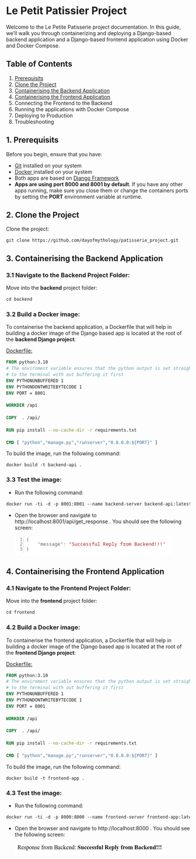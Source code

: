 # Le Petit Patissier Project

Welcome to the Le Petite Patisserie project documentation. In this guide, we'll walk you through containerizing and deploying a Django-based backend application and a Django-based frontend application using Docker and Docker Compose.

## Table of Contents

1. [Prerequisits](https://github.com/dayofmythology/patisserie_project#1-prerequisits)
2. [Clone the Project](https://)
3. [Containerising the Backend Application](https://github.com/dayofmythology/patisserie_project#2-containerising-the-backend-application)
4. [Containerising the Frontend Application](https://github.com/dayofmythology/patisserie_project#3-containerising-the-frontend--application)
5. Connecting the Frontend to the Backend
6. Running the applications with Docker Compose
7. Deploying to Production
8. Troubleshooting

## 1. Prerequisits
Before you begin, ensure that you have:
- [Git](https://git-scm.com/downloads) installed on your system
- [Docker ](https://docs.docker.com/get-docker/) installed on your system
- Both apps are based on [Django Framework](https://docs.djangoproject.com/en/4.2/)
-  **Apps are using port 8000 and 8001 by default**. If you have any other apps running, make sure you close them or change the containers ports by setting the **PORT** environment variable at runtime.

## 2. Clone the Project
Clone the project:
```
git clone https://github.com/dayofmythology/patisserie_project.git
```


## 3. Containerising the Backend Application

### 3.1 Navigate to the Backend Project Folder:
Move into the **backend** project folder:
```markdown
cd backend
```
### 3.2 Build a Docker image:

To containerise the backend application, a Dockerfile that will help in building a docker image of the Django based app is located at the root of the **backend Django project**:

[Dockerfile:](https://github.com/dayofmythology/patisserie_backend/blob/main/backend/Dockerfile)

```Dockerfile
FROM python:3.10
# The enviroment variable ensures that the python output is set straight
# to the terminal with out buffering it first
ENV PYTHONUNBUFFERED 1
ENV PYTHONDONTWRITEBYTECODE 1
ENV PORT = 8001

WORKDIR /api

COPY  . /api/

RUN pip install --no-cache-dir -r requirements.txt

CMD [ "python","manage.py","runserver","0.0.0.0:${PORT}" ]
```
To build the image, run the following command:
```
docker build -t backend-api .
```
### 3.3 Test the image:
 - Run the following command:
```markdown
docker run -ti -d -p 8001:8001 --name backend-server backend-api:latest
```
- Open the browser and navigate to http://localhost:8001/api/get_response . You should see the following screen: 

    ![Successful Response from API](successful_response.png)
    
## 4. Containerising the Frontend  Application
### 4.1 Navigate to the Frontend Project Folder:
Move into the **frontend** project folder:
```markdown
cd frontend
```

### 4.2 Build a Docker image:

To containerise the frontend application, a Dockerfile that will help in building a docker image of the Django based app is located at the root of the **frontend Django project**:

[Dockerfile:](https://github.com/dayofmythology/patisserie_project/blob/main/frontend/Dockerfile)

```Dockerfile
FROM python:3.10
# The enviroment variable ensures that the python output is set straight
# to the terminal with out buffering it first
ENV PYTHONUNBUFFERED 1
ENV PYTHONDONTWRITEBYTECODE 1
ENV PORT = 8001

WORKDIR /api

COPY  . /api/

RUN pip install --no-cache-dir -r requirements.txt

CMD [ "python","manage.py","runserver","0.0.0.0:${PORT}" ]
```
To build the image, run the following command:
```
docker build -t frontend-app .
```
### 4.3 Test the image:
 - Run the following command:
```markdown
docker run -ti -d -p 8000:8000 --name frontend-server frontend-app:latest
```
- Open the browser and navigate to http://localhost:8000 . You should see the following screen: 

    ![Successful Response from backend API](frontend_success.png)
    